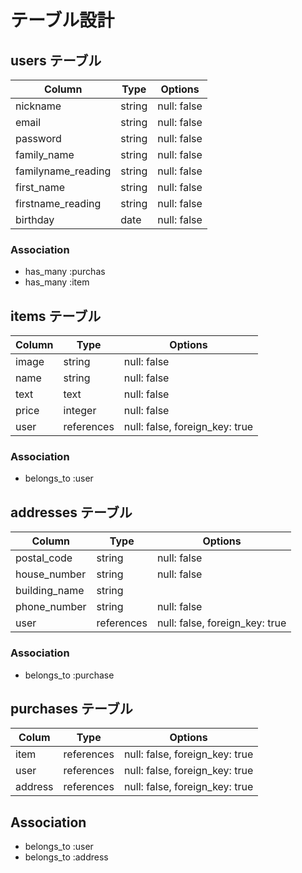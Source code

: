 # テーブル設計

## users テーブル

| Column             |  Type    |  Options    |
| ------------------ | -------- | ----------- |
| nickname           | string   | null: false |
| email              | string   | null: false |
| password           | string   | null: false |
| family_name        | string   | null: false |
| familyname_reading | string   | null: false |
| first_name         | string   | null: false |
| firstname_reading  | string   | null: false |
| birthday           | date     | null: false |

### Association

- has_many :purchas
- has_many :item

## items テーブル

| Column  | Type       | Options                        |
| ------- | ---------- | ------------------------------ |
| image   | string     | null: false                    |
| name    | string     | null: false                    |
| text    | text       | null: false                    |
| price   | integer    | null: false                    |
| user    | references | null: false, foreign_key: true |

### Association

- belongs_to :user

## addresses テーブル

| Column        | Type       | Options                        |
| ------------- | ---------- | ------------------------------ |
| postal_code   | string     | null: false                    |
| house_number  | string     | null: false                    |
| building_name | string     |                                |
| phone_number  | string     | null: false                    |
| user          | references | null: false, foreign_key: true |

### Association
- belongs_to :purchase

## purchases テーブル

| Colum   | Type       | Options                        |
| ------- | ---------- | ------------------------------ |
| item    | references | null: false, foreign_key: true |
| user    | references | null: false, foreign_key: true |
| address | references | null: false, foreign_key: true |

## Association

- belongs_to :user
- belongs_to :address